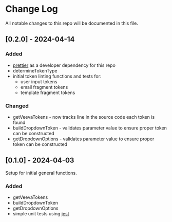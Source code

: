 # Change Log

All notable changes to this repo will be documented in this file.

## [0.2.0] - 2024-04-14

### Added

- [prettier](https://prettier.io/) as a developer dependency for this repo
- determineTokenType
- initial token linting functions and tests for:
  - user input tokens
  - email fragment tokens
  - template fragment tokens

### Changed

- getVeevaTokens - now tracks line in the source code each token is found
- buildDropdownToken - validates parameter value to ensure proper token can be constructed
- getDropdownOptions - validates parameter value to ensure proper token can be constructed

## [0.1.0] - 2024-04-03

Setup for initial general functions.

### Added

- getVeevaTokens
- buildDropdownToken
- getDropdownOptions
- simple unit tests using [jest](https://jestjs.io/)
